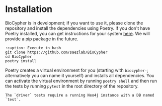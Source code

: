 # Installation
BioCypher is in development; if you want to use it, please clone the repository
and install the dependencies using Poetry. If you don't have Poetry installed,
you can get instructions for your system
[here](https://python-poetry.org/docs/#installation). We will provide a pip
package in the future.

```{code-block} bash
:caption: Execute in bash
git clone https://github.com/saezlab/BioCypher
cd BioCypher
poetry install
```

Poetry creates a virtual environment for you (starting with `biocypher-`;
alternatively you can name it yourself) and installs all dependencies. You can
activate the virtual environment by running `poetry shell` and then run the
tests by running `pytest` in the root directory of the repository.

```{note}
The `driver` tests require a running Neo4j instance with a DB named `test`.
```

